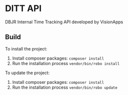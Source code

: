 # DITT API

DBJR Internal Time Tracking API developed by VisionApps

## Build
 
To install the project:
 
1. Install composer packages: `composer install`
2. Run the installation process `vendor/bin/robo install`
 
To update the project:

1. Install composer packages: `composer install`
2. Run the installation process `vendor/bin/robo update`

